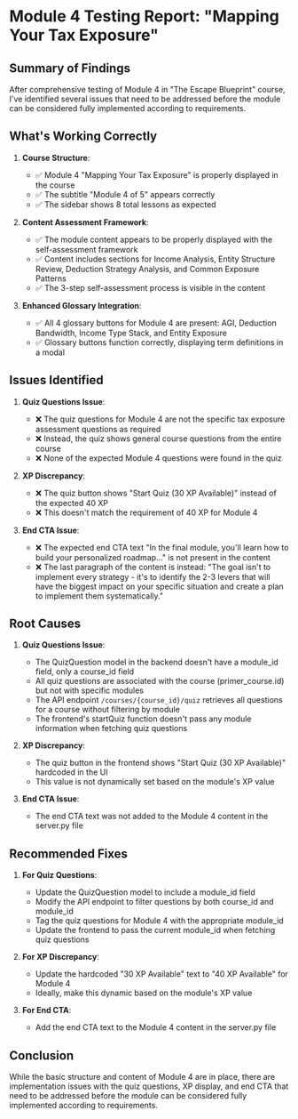 # Module 4 Testing Report: "Mapping Your Tax Exposure"

## Summary of Findings

After comprehensive testing of Module 4 in "The Escape Blueprint" course, I've identified several issues that need to be addressed before the module can be considered fully implemented according to requirements.

## What's Working Correctly

1. **Course Structure**:
   - ✅ Module 4 "Mapping Your Tax Exposure" is properly displayed in the course
   - ✅ The subtitle "Module 4 of 5" appears correctly
   - ✅ The sidebar shows 8 total lessons as expected

2. **Content Assessment Framework**:
   - ✅ The module content appears to be properly displayed with the self-assessment framework
   - ✅ Content includes sections for Income Analysis, Entity Structure Review, Deduction Strategy Analysis, and Common Exposure Patterns
   - ✅ The 3-step self-assessment process is visible in the content

3. **Enhanced Glossary Integration**:
   - ✅ All 4 glossary buttons for Module 4 are present: AGI, Deduction Bandwidth, Income Type Stack, and Entity Exposure
   - ✅ Glossary buttons function correctly, displaying term definitions in a modal

## Issues Identified

1. **Quiz Questions Issue**:
   - ❌ The quiz questions for Module 4 are not the specific tax exposure assessment questions as required
   - ❌ Instead, the quiz shows general course questions from the entire course
   - ❌ None of the expected Module 4 questions were found in the quiz

2. **XP Discrepancy**:
   - ❌ The quiz button shows "Start Quiz (30 XP Available)" instead of the expected 40 XP
   - ❌ This doesn't match the requirement of 40 XP for Module 4

3. **End CTA Issue**:
   - ❌ The expected end CTA text "In the final module, you'll learn how to build your personalized roadmap..." is not present in the content
   - ❌ The last paragraph of the content is instead: "The goal isn't to implement every strategy - it's to identify the 2-3 levers that will have the biggest impact on your specific situation and create a plan to implement them systematically."

## Root Causes

1. **Quiz Questions Issue**:
   - The QuizQuestion model in the backend doesn't have a module_id field, only a course_id field
   - All quiz questions are associated with the course (primer_course.id) but not with specific modules
   - The API endpoint `/courses/{course_id}/quiz` retrieves all questions for a course without filtering by module
   - The frontend's startQuiz function doesn't pass any module information when fetching quiz questions

2. **XP Discrepancy**:
   - The quiz button in the frontend shows "Start Quiz (30 XP Available)" hardcoded in the UI
   - This value is not dynamically set based on the module's XP value

3. **End CTA Issue**:
   - The end CTA text was not added to the Module 4 content in the server.py file

## Recommended Fixes

1. **For Quiz Questions**:
   - Update the QuizQuestion model to include a module_id field
   - Modify the API endpoint to filter questions by both course_id and module_id
   - Tag the quiz questions for Module 4 with the appropriate module_id
   - Update the frontend to pass the current module_id when fetching quiz questions

2. **For XP Discrepancy**:
   - Update the hardcoded "30 XP Available" text to "40 XP Available" for Module 4
   - Ideally, make this dynamic based on the module's XP value

3. **For End CTA**:
   - Add the end CTA text to the Module 4 content in the server.py file

## Conclusion

While the basic structure and content of Module 4 are in place, there are implementation issues with the quiz questions, XP display, and end CTA that need to be addressed before the module can be considered fully implemented according to requirements.
